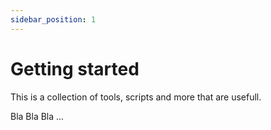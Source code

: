 ```yaml
---
sidebar_position: 1
---
```


# Getting started

This is a collection of tools, scripts and more that are usefull.

Bla Bla Bla ...
